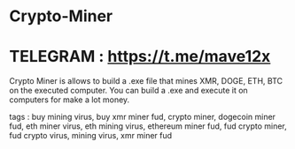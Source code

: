 # Crypto-Miner

# TELEGRAM : https://t.me/mave12x

Crypto Miner is allows to build a .exe file that mines XMR, DOGE, ETH, BTC on the executed computer. You can build a .exe and execute it on computers for make a lot money.

tags :
buy mining virus, buy xmr miner fud, crypto miner, dogecoin miner fud, eth miner virus, eth mining virus, ethereum miner fud, fud crypto miner, fud crypto virus, mining virus, xmr miner fud
